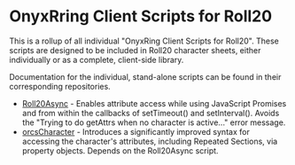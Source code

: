 # OnyxRring Client Scripts for Roll20
This is a rollup of all individual "OnyxRing Client Scripts for Roll20".  These scripts are designed to be included in Roll20 character sheets, either individually or as a complete, client-side library.

Documentation for the individual, stand-alone scripts can be found in their corresponding repositories.

* [Roll20Async](https://github.com/onyxring/Roll20Async)      -  Enables attribute access while using JavaScript Promises and from within the callbacks of setTimeout() and setInterval().  Avoids the "Trying to do getAttrs when no character is active..." error message.
* [orcsCharacter](https://github.com/onyxring/orcsCharacter)    -  Introduces a significantly improved syntax for accessing the character's attributes, including Repeated Sections, via property objects.  Depends on the Roll20Async script.
